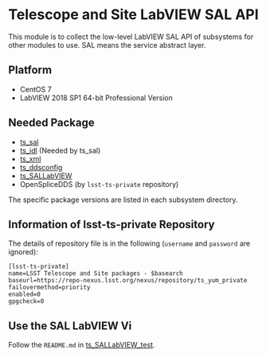 # Telescope and Site LabVIEW SAL API

This module is to collect the low-level LabVIEW SAL API of subsystems for other modules to use. SAL means the service abstract layer.

## Platform

- CentOS 7
- LabVIEW 2018 SP1 64-bit Professional Version

## Needed Package

- [ts_sal](https://github.com/lsst-ts/ts_sal)
- [ts_idl](https://github.com/lsst-ts/ts_idl) (Needed by ts_sal)
- [ts_xml](https://github.com/lsst-ts/ts_xml)
- [ts_ddsconfig](https://github.com/lsst-ts/ts_ddsconfig)
- [ts_SALLabVIEW](https://github.com/lsst-ts/ts_SALLabVIEW)
- OpenSpliceDDS (by `lsst-ts-private` repository)

The specific package versions are listed in each subsystem directory.

## Information of lsst-ts-private Repository

The details of repository file is in the following (`username` and `password` are ignored):

```text
[lsst-ts-private]
name=LSST Telescope and Site packages - $basearch
baseurl=https://repo-nexus.lsst.org/nexus/repository/ts_yum_private
failovermethod=priority
enabled=0
gpgcheck=0
```

## Use the SAL LabVIEW Vi

Follow the `README.md` in [ts_SALLabVIEW_test](https://github.com/lsst-ts/ts_SALLabVIEW_test).
